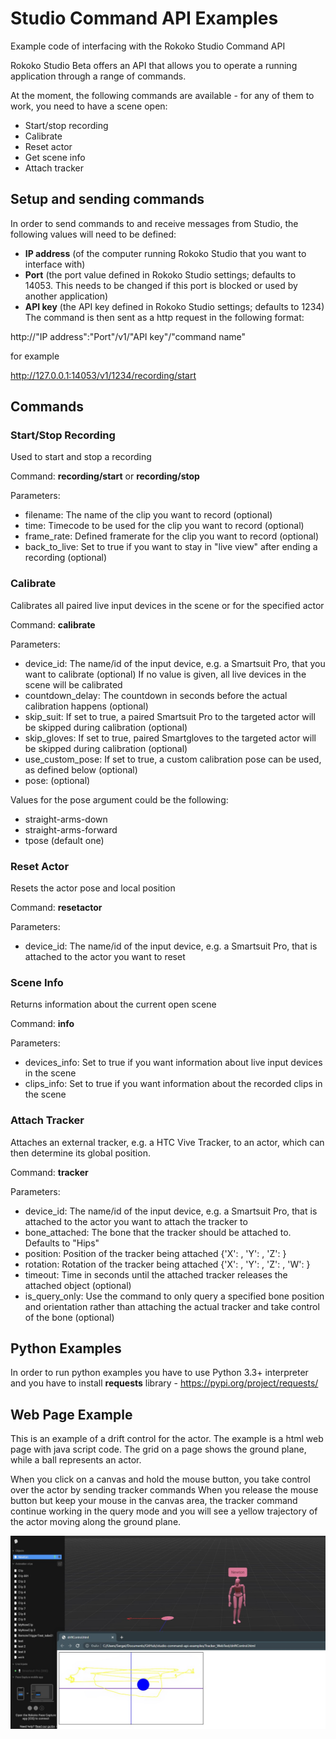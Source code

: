 # Studio Command API Examples
Example code of interfacing with the Rokoko Studio Command API

Rokoko Studio Beta offers an API that allows you to operate a running application through a range of commands.

At the moment, the following commands are available - for any of them to work, you need to have a scene open:

* Start/stop recording
* Calibrate
* Reset actor
* Get scene info
* Attach tracker

## Setup and sending commands
In order to send commands to and receive messages from Studio, the following values will need to be defined:

* **IP address** (of the computer running Rokoko Studio that you want to interface with)
* **Port** (the port value defined in Rokoko Studio settings; defaults to 14053. This needs to be changed if this port is blocked or used by another application)
* **API key** (the API key defined in Rokoko Studio settings; defaults to 1234)
The command is then sent as a http request in the following format:

http://"IP address":"Port"/v1/"API key"/"command name"

for example

http://127.0.0.1:14053/v1/1234/recording/start

## Commands
### Start/Stop Recording
Used to start and stop a recording

Command: **recording/start** or **recording/stop**

Parameters:
* filename: The name of the clip you want to record (optional)
* time: Timecode to be used for the clip you want to record (optional)
* frame_rate: Defined framerate for the clip you want to record (optional)
* back_to_live: Set to true if you want to stay in "live view" after ending a recording (optional)
 
### Calibrate
Calibrates all paired live input devices in the scene or for the specified actor

Command: **calibrate**

Parameters:
* device_id: The name/id of the input device, e.g. a Smartsuit Pro, that you want to calibrate (optional)
If no value is given, all live devices in the scene will be calibrated
* countdown_delay: The countdown in seconds before the actual calibration happens (optional)
* skip_suit: If set to true, a paired Smartsuit Pro to the targeted actor will be skipped during calibration (optional)
* skip_gloves: If set to true, paired Smartgloves to the targeted actor will be skipped during calibration (optional)
* use_custom_pose: If set to true, a custom calibration pose can be used, as defined below (optional)
* pose: (optional)

Values for the pose argument could be the following:
* straight-arms-down
* straight-arms-forward
* tpose (default one)

### Reset Actor
Resets the actor pose and local position

Command: **resetactor**

Parameters:
* device_id: The name/id of the input device, e.g. a Smartsuit Pro, that is attached to the actor you want to reset

### Scene Info
Returns information about the current open scene

Command: **info**

Parameters:
* devices_info: Set to true if you want information about live input devices in the scene
* clips_info: Set to true if you want information about the recorded clips in the scene

### Attach Tracker
Attaches an external tracker, e.g. a HTC Vive Tracker, to an actor, which can then determine its global position.

Command: **tracker**

Parameters:
* device_id: The name/id of the input device, e.g. a Smartsuit Pro, that is attached to the actor you want to attach the tracker to
* bone_attached: The bone that the tracker should be attached to. Defaults to "Hips"
* position: Position of the tracker being attached
{'X': <value>, 'Y': <value>, 'Z': <value>}
* rotation: Rotation of the tracker being attached
{'X': <value>, 'Y': <value>, 'Z': <value>, 'W': <value>}
* timeout: Time in seconds until the attached tracker releases the attached object (optional)
* is_query_only: Use the command to only query a specified bone position and orientation rather than attaching the actual tracker and take control of the bone (optional)

## Python Examples

 In order to run python examples you have to use Python 3.3+ interpreter and you have to install **requests** library - https://pypi.org/project/requests/

## Web Page Example

 This is an example of a drift control for the actor. The example is a html web page with java script code.
 The grid on a page shows the ground plane, while a ball represents an actor. 
 
 When you click on a canvas and hold the mouse button, you take control over the actor by sending tracker commands
 When you release the mouse button but keep your mouse in the canvas area, the tracker command continue working in the query mode
 and you will see a yellow trajectory of the actor moving along the ground plane.

![Web Page Drift Control Test](Images/drift_control_web_page.jpg)
